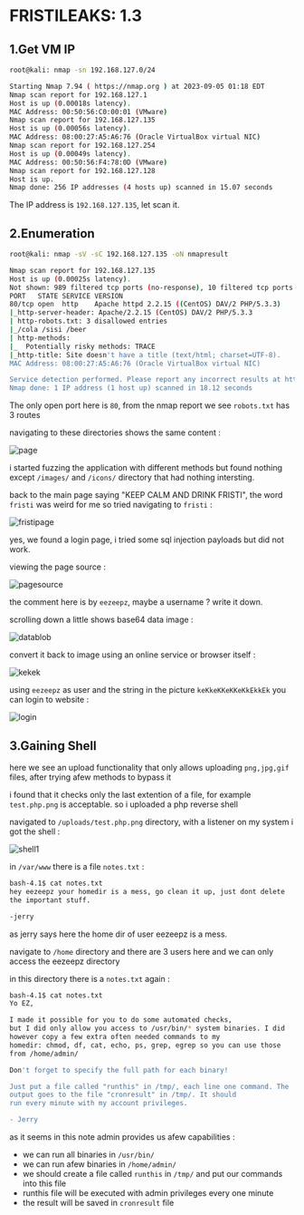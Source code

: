 # FRISTILEAKS: 1.3

## 1.Get VM IP

```bash
root@kali: nmap -sn 192.168.127.0/24

Starting Nmap 7.94 ( https://nmap.org ) at 2023-09-05 01:18 EDT
Nmap scan report for 192.168.127.1
Host is up (0.00018s latency).
MAC Address: 00:50:56:C0:00:01 (VMware)
Nmap scan report for 192.168.127.135
Host is up (0.00056s latency).
MAC Address: 08:00:27:A5:A6:76 (Oracle VirtualBox virtual NIC)
Nmap scan report for 192.168.127.254
Host is up (0.00049s latency).
MAC Address: 00:50:56:F4:78:0D (VMware)
Nmap scan report for 192.168.127.128
Host is up.
Nmap done: 256 IP addresses (4 hosts up) scanned in 15.07 seconds
```

The IP address is `192.168.127.135`, let scan it.

## 2.Enumeration

```bash
root@kali: nmap -sV -sC 192.168.127.135 -oN nmapresult

Nmap scan report for 192.168.127.135
Host is up (0.00025s latency).
Not shown: 989 filtered tcp ports (no-response), 10 filtered tcp ports (host-prohibited)
PORT   STATE SERVICE VERSION
80/tcp open  http    Apache httpd 2.2.15 ((CentOS) DAV/2 PHP/5.3.3)
|_http-server-header: Apache/2.2.15 (CentOS) DAV/2 PHP/5.3.3
| http-robots.txt: 3 disallowed entries 
|_/cola /sisi /beer
| http-methods: 
|_  Potentially risky methods: TRACE
|_http-title: Site doesn't have a title (text/html; charset=UTF-8).
MAC Address: 08:00:27:A5:A6:76 (Oracle VirtualBox virtual NIC)

Service detection performed. Please report any incorrect results at https://nmap.org/submit/ .
Nmap done: 1 IP address (1 host up) scanned in 18.12 seconds
```
The only open port here is `80`, from the nmap report we see `robots.txt` has 3 routes

navigating to these directories shows the same content :

![page](https://github.com/Git-K3rnel/VulnHub/assets/127470407/2d1e90c6-1d88-4740-8469-f6c61cdbe270)

i started fuzzing the application with different methods but found nothing except `/images/` and `/icons/` directory that had nothing intersting.

back to the main page saying "KEEP CALM AND DRINK FRISTI", the word `fristi` was weird for me so tried navigating to `fristi` :

![fristipage](https://github.com/Git-K3rnel/VulnHub/assets/127470407/86780385-6f4b-4857-9104-30b6d7043aea)

yes, we found a login page, i tried some sql injection payloads but did not work.

viewing the page source :

![pagesource](https://github.com/Git-K3rnel/VulnHub/assets/127470407/8cc548d1-f8b8-434e-aa7d-2e33b2f66633)

the comment here is by `eezeepz`, maybe a username ? write it down.

scrolling down a little shows base64 data image :


![datablob](https://github.com/Git-K3rnel/VulnHub/assets/127470407/606d6e18-a4a9-46d1-984b-e566391651c3)

convert it back to image using an online service or browser itself :

![kekek](https://github.com/Git-K3rnel/VulnHub/assets/127470407/bfffc291-b028-4751-9678-e301cc6def0d)

using `eezeepz` as user and the string in the picture `keKkeKKeKKeKkEkkEk` you can login to website :

![login](https://github.com/Git-K3rnel/VulnHub/assets/127470407/5b34ac61-581a-42ee-b6bf-0c18c48db81a)

## 3.Gaining Shell

here we see an upload functionality that only allows uploading `png,jpg,gif` files, after trying afew methods to bypass it

i found that it checks only the last extention of a file, for example `test.php.png` is acceptable. so i uploaded a php reverse shell

navigated to `/uploads/test.php.png` directory, with a listener on my system i got the shell :

![shell1](https://github.com/Git-K3rnel/VulnHub/assets/127470407/ed033369-cd57-468d-93b6-d6dfabdba2e7)

in `/var/www` there is a file `notes.txt` :
```bash
bash-4.1$ cat notes.txt
hey eezeepz your homedir is a mess, go clean it up, just dont delete
the important stuff.

-jerry
```

as jerry says here the home dir of user eezeepz is a mess.

navigate to `/home` directory and there are 3 users here and we can only access the eezeepz directory

in this directory there is a `notes.txt` again :

```bash
bash-4.1$ cat notes.txt
Yo EZ,

I made it possible for you to do some automated checks, 
but I did only allow you access to /usr/bin/* system binaries. I did
however copy a few extra often needed commands to my 
homedir: chmod, df, cat, echo, ps, grep, egrep so you can use those
from /home/admin/

Don't forget to specify the full path for each binary!

Just put a file called "runthis" in /tmp/, each line one command. The 
output goes to the file "cronresult" in /tmp/. It should 
run every minute with my account privileges.

- Jerry
```
as it seems in this note admin provides us afew capabilities :
- we can run all binaries in `/usr/bin/`
- we can run afew binaries in `/home/admin/`
- we should create a file called `runthis` in `/tmp/` and put our commands into this file
- runthis file will be executed with admin privileges every one minute
- the result will be saved in `cronresult` file



